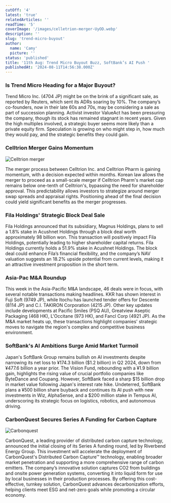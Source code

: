 ```yaml
---
cutOff: '4'
latest: 'true'
relatedArticles: ''
readTime: '5'
coverImage: '/images/celletrion-merger-UyOD.webp'
description: ''
slug: 'trend-micro-buyout'
author:
  name: 'Camy'
  picture: ''
status: 'published'
title: '11th Aug: Trend Micro Buyout Buzz, SoftBank’s AI Push '
publishedAt: '2024-08-11T14:56:38.000Z'
---
```


### Is Trend Micro Heading for a Major Buyout?

Trend Micro Inc. (4704 JP) might be on the brink of a significant sale, as reported by Reuters, which sent its ADRs soaring by 10%. The company’s co-founders, now in their late 60s and 70s, may be considering a sale as part of succession planning. Activist investor ValueAct has been pressuring the company, though its stock has remained stagnant in recent years. Given the high multiples involved, a strategic buyer seems more likely than a private equity firm. Speculation is growing on who might step in, how much they would pay, and the strategic benefits they could gain.

### Celltrion Merger Gains Momentum

![Celltrion merger](/images/celletrion-merger-UxNj.webp)

The merger process between Celltrion Inc. and Celltrion Pharm is gaining momentum, with a decision expected within months. Korean law allows the merger to proceed as a small-scale merger if Celltrion Pharm's market cap remains below one-tenth of Celltrion's, bypassing the need for shareholder approval. This predictability allows investors to strategize around merger swap spreads and appraisal rights. Positioning ahead of the final decision could yield significant benefits as the merger progresses.

### Fila Holdings' Strategic Block Deal Sale

Fila Holdings announced that its subsidiary, Magnus Holdings, plans to sell a 1.8% stake in Acushnet Holdings through a block deal worth approximately 98 billion won. This transaction will positively impact Fila Holdings, potentially leading to higher shareholder capital returns. Fila Holdings currently holds a 51.9% stake in Acushnet Holdings. The block deal could enhance Fila’s financial flexibility, and the company’s NAV valuation suggests an 18.2% upside potential from current levels, making it an attractive investment proposition in the short term.

### Asia-Pac M&A Roundup

This week in the Asia-Pacific M&A landscape, 46 deals were in focus, with several notable transactions making headlines. KKR has shown interest in Fuji Soft (9749 JP), while Itochu has launched tender offers for Descente (8114 JP) and C.I. TAKIRON Corporation (4215 JP). Other key updates include developments at Pacific Smiles (PSQ AU), Greatview Aseptic Packaging (468 HK), L'Occitane (973 HK), and Fancl Corp (4921 JP). As the M&A market heats up, these transactions highlight companies' strategic moves to navigate the region's complex and competitive business environment.

### SoftBank's AI Ambitions Surge Amid Market Turmoil

Japan's SoftBank Group remains bullish on AI investments despite narrowing its net loss to ¥174.3 billion ($1.2 billion) in Q2 2024, down from ¥477.6 billion a year prior. The Vision Fund, rebounding with a ¥1.9 billion gain, highlights the rising value of crucial portfolio companies like ByteDance and Coupang. However, SoftBank faced a sharp $15 billion drop in market value following Japan's interest rate hike. Undeterred, SoftBank plans a ¥500 billion share buyback and continues its AI push with new investments in Wiz, AlphaSense, and a $200 million stake in Tempus AI, underscoring its strategic focus on logistics, robotics, and autonomous driving.

### CarbonQuest Secures Series A Funding for Carbon Capture

![Carbonquest](/images/carbonquest-A3OT.webp)

CarbonQuest, a leading provider of distributed carbon capture technology, announced the initial closing of its Series A funding round, led by Riverbend Energy Group. This investment will accelerate the deployment of CarbonQuest's Distributed Carbon Capture™ technology, enabling broader market penetration and supporting a more comprehensive range of carbon emitters. The company’s innovative solution captures CO2 from buildings and onsite power generation systems, converting it into liquid form for use by local businesses in their production processes. By offering this cost-effective, turnkey solution, CarbonQuest advances decarbonization efforts, helping clients meet ESG and net-zero goals while promoting a circular economy.